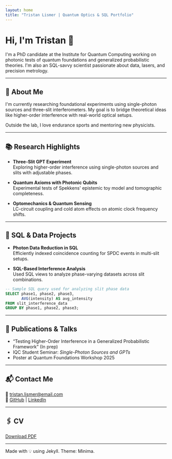 ```yaml
---
layout: home
title: "Tristan Lismer | Quantum Optics & SQL Portfolio"
---
```


# Hi, I'm Tristan 👋
I'm a PhD candidate at the Institute for Quantum Computing working on photonic tests of quantum foundations and generalized probabilistic theories. I'm also an SQL-savvy scientist passionate about data, lasers, and precision metrology.

---

## 🧠 About Me

I'm currently researching foundational experiments using single-photon sources and three-slit interferometers. My goal is to bridge theoretical ideas like higher-order interference with real-world optical setups.

Outside the lab, I love endurance sports and mentoring new physicists.

---

## 📚 Research Highlights

- **Three-Slit GPT Experiment**  
  Exploring higher-order interference using single-photon sources and slits with adjustable phases.

- **Quantum Axioms with Photonic Qubits**  
  Experimental tests of Spekkens' epistemic toy model and tomographic completeness.

- **Optomechanics & Quantum Sensing**  
  LC-circuit coupling and cold atom effects on atomic clock frequency shifts.

---

## 💾 SQL & Data Projects

- **Photon Data Reduction in SQL**  
  Efficiently indexed coincidence counting for SPDC events in multi-slit setups.

- **SQL-Based Interference Analysis**  
  Used SQL views to analyze phase-varying datasets across slit combinations.

```sql
-- Sample SQL query used for analyzing slit phase data
SELECT phase1, phase2, phase3,
       AVG(intensity) AS avg_intensity
FROM slit_interference_data
GROUP BY phase1, phase2, phase3;
```

---

## 📄 Publications & Talks

- “Testing Higher-Order Interference in a Generalized Probabilistic Framework” (In prep)
- IQC Student Seminar: *Single-Photon Sources and GPTs*
- Poster at Quantum Foundations Workshop 2025

---

## 📬 Contact Me

📧 tristan.lismer@email.com  
🔗 [GitHub](https://github.com/yourusername) | [LinkedIn](https://linkedin.com/in/yourusername)

---

## 🖇 CV

[Download PDF](assets/Tristan_Lismer_CV.pdf)

---

<footer>
Made with 💡 using Jekyll. Theme: Minima.
</footer>
